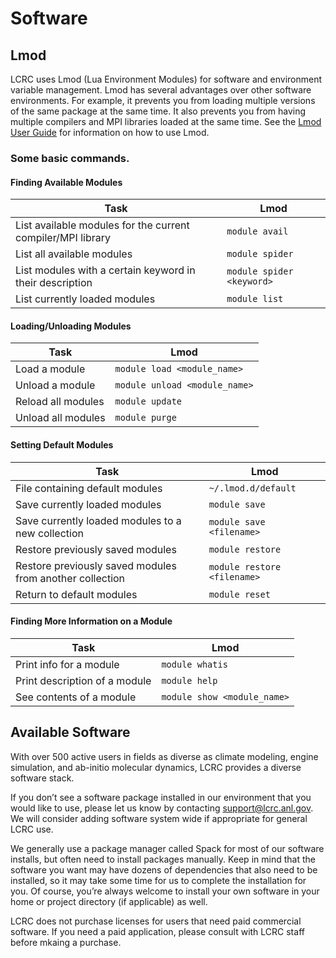 # Software

## Lmod

LCRC uses Lmod (Lua Environment Modules) for software and environment variable management. Lmod has several advantages over other software environments. For example, it prevents you from loading multiple versions of the same package at the same time. It also prevents you from having multiple compilers and MPI libraries loaded at the same time. See the [Lmod User Guide](https://lmod.readthedocs.io/en/latest/010_user.html) for information on how to use Lmod. 

### Some basic commands.

#### Finding Available Modules

| Task | Lmod |
|------|------|
| List available modules for the current compiler/MPI library | `module avail` |
| List all available modules | `module spider` |
| List modules with a certain keyword in their description | `module spider <keyword>` |
| List currently loaded modules | `module list` |

#### Loading/Unloading Modules

|Task | Lmod |
|------|------|
| Load a module | `module load <module_name>` |
| Unload a module | `module unload <module_name>` |
| Reload all modules | `module update` |
| Unload all modules | `module purge` |

#### Setting Default Modules

| Task | Lmod |
|------|------|
| File containing default modules | `~/.lmod.d/default` |
| Save currently loaded modules | `module save` |
| Save currently loaded modules to a new collection | `module save <filename>` |
| Restore previously saved modules | `module restore` |
| Restore previously saved modules from another collection | `module restore <filename>` |
| Return to default modules | `module reset` |

#### Finding More Information on a Module

| Task | Lmod |
|------|------|
| Print info for a module | `module whatis` |
| Print description of a module | `module help` |
| See contents of a module | `module show <module_name>` |

## Available Software

With over 500 active users in fields as diverse as climate modeling, engine simulation, and ab-initio molecular dynamics, LCRC provides a diverse software stack. 

If you don’t see a software package installed in our environment that you would like to use, please let us know by contacting support@lcrc.anl.gov. We will consider adding software system wide if appropriate for general LCRC use.

We generally use a package manager called Spack for most of our software installs, but often need to install packages manually. Keep in mind that the software you want may have dozens of dependencies that also need to be installed, so it may take some time for us to complete the installation for you. Of course, you’re always welcome to install your own software in your home or project directory (if applicable) as well.

LCRC does not purchase licenses for users that need paid commercial software. If you need a paid application, please consult with LCRC staff before mkaing a purchase.
